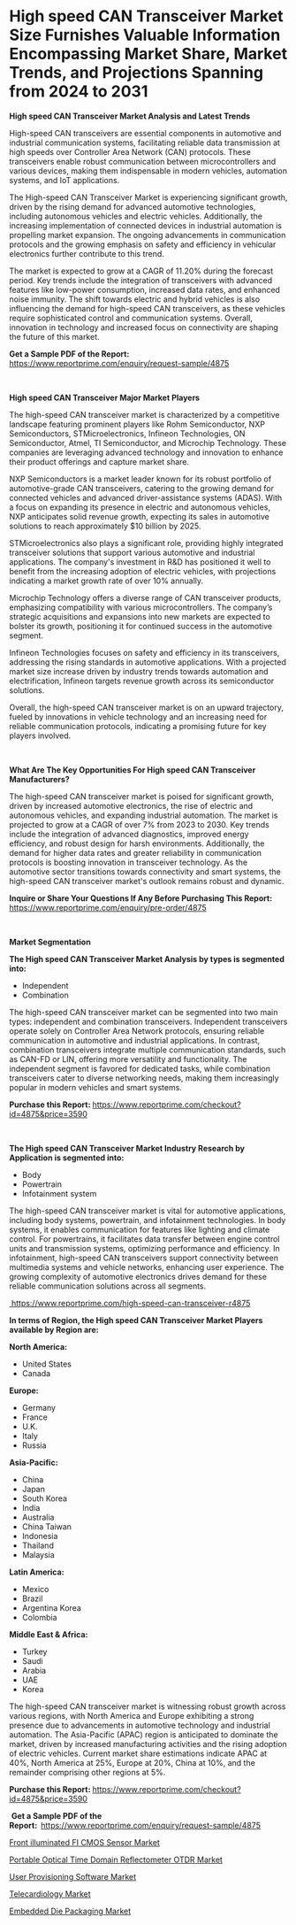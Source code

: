 <p><h1>High speed CAN Transceiver Market Size Furnishes Valuable Information Encompassing Market Share, Market Trends, and Projections Spanning from 2024 to 2031</h1></p><p><strong>High speed CAN Transceiver Market Analysis and Latest Trends</strong></p>
<p><p>High-speed CAN transceivers are essential components in automotive and industrial communication systems, facilitating reliable data transmission at high speeds over Controller Area Network (CAN) protocols. These transceivers enable robust communication between microcontrollers and various devices, making them indispensable in modern vehicles, automation systems, and IoT applications.</p><p>The High-speed CAN Transceiver Market is experiencing significant growth, driven by the rising demand for advanced automotive technologies, including autonomous vehicles and electric vehicles. Additionally, the increasing implementation of connected devices in industrial automation is propelling market expansion. The ongoing advancements in communication protocols and the growing emphasis on safety and efficiency in vehicular electronics further contribute to this trend.</p><p>The market is expected to grow at a CAGR of 11.20% during the forecast period. Key trends include the integration of transceivers with advanced features like low-power consumption, increased data rates, and enhanced noise immunity. The shift towards electric and hybrid vehicles is also influencing the demand for high-speed CAN transceivers, as these vehicles require sophisticated control and communication systems. Overall, innovation in technology and increased focus on connectivity are shaping the future of this market.</p></p>
<p><strong>Get a Sample PDF of the Report:&nbsp;</strong> <a href="https://www.reportprime.com/enquiry/request-sample/4875?utm_campaign=113&utm_medium=2&utm_source=Github&utm_content=ia&utm_term=15112024&utm_id=high-speed-can-transceiver">https://www.reportprime.com/enquiry/request-sample/4875</a></p>
<p>&nbsp;</p>
<p><strong>High speed CAN Transceiver Major Market Players</strong></p>
<p><p>The high-speed CAN transceiver market is characterized by a competitive landscape featuring prominent players like Rohm Semiconductor, NXP Semiconductors, STMicroelectronics, Infineon Technologies, ON Semiconductor, Atmel, TI Semiconductor, and Microchip Technology. These companies are leveraging advanced technology and innovation to enhance their product offerings and capture market share.</p><p>NXP Semiconductors is a market leader known for its robust portfolio of automotive-grade CAN transceivers, catering to the growing demand for connected vehicles and advanced driver-assistance systems (ADAS). With a focus on expanding its presence in electric and autonomous vehicles, NXP anticipates solid revenue growth, expecting its sales in automotive solutions to reach approximately $10 billion by 2025.</p><p>STMicroelectronics also plays a significant role, providing highly integrated transceiver solutions that support various automotive and industrial applications. The company's investment in R&D has positioned it well to benefit from the increasing adoption of electric vehicles, with projections indicating a market growth rate of over 10% annually.</p><p>Microchip Technology offers a diverse range of CAN transceiver products, emphasizing compatibility with various microcontrollers. The company’s strategic acquisitions and expansions into new markets are expected to bolster its growth, positioning it for continued success in the automotive segment.</p><p>Infineon Technologies focuses on safety and efficiency in its transceivers, addressing the rising standards in automotive applications. With a projected market size increase driven by industry trends towards automation and electrification, Infineon targets revenue growth across its semiconductor solutions.</p><p>Overall, the high-speed CAN transceiver market is on an upward trajectory, fueled by innovations in vehicle technology and an increasing need for reliable communication protocols, indicating a promising future for key players involved.</p></p>
<p>&nbsp;</p>
<p><strong>What Are The Key Opportunities For High speed CAN Transceiver Manufacturers?</strong></p>
<p><p>The high-speed CAN transceiver market is poised for significant growth, driven by increased automotive electronics, the rise of electric and autonomous vehicles, and expanding industrial automation. The market is projected to grow at a CAGR of over 7% from 2023 to 2030. Key trends include the integration of advanced diagnostics, improved energy efficiency, and robust design for harsh environments. Additionally, the demand for higher data rates and greater reliability in communication protocols is boosting innovation in transceiver technology. As the automotive sector transitions towards connectivity and smart systems, the high-speed CAN transceiver market's outlook remains robust and dynamic.</p></p>
<p><strong>Inquire or Share Your Questions If Any Before Purchasing This Report:</strong> <a href="https://www.reportprime.com/enquiry/pre-order/4875?utm_campaign=113&utm_medium=2&utm_source=Github&utm_content=ia&utm_term=15112024&utm_id=high-speed-can-transceiver">https://www.reportprime.com/enquiry/pre-order/4875</a></p>
<p>&nbsp;</p>
<p><strong>Market Segmentation</strong></p>
<p><strong>The High speed CAN Transceiver Market Analysis by types is segmented into:</strong></p>
<p><ul><li>Independent</li><li>Combination</li></ul></p>
<p><p>The high-speed CAN transceiver market can be segmented into two main types: independent and combination transceivers. Independent transceivers operate solely on Controller Area Network protocols, ensuring reliable communication in automotive and industrial applications. In contrast, combination transceivers integrate multiple communication standards, such as CAN-FD or LIN, offering more versatility and functionality. The independent segment is favored for dedicated tasks, while combination transceivers cater to diverse networking needs, making them increasingly popular in modern vehicles and smart systems.</p></p>
<p><strong>Purchase this Report:&nbsp;</strong><a href="https://www.reportprime.com/checkout?id=4875&price=3590&utm_campaign=113&utm_medium=2&utm_source=Github&utm_content=ia&utm_term=15112024&utm_id=high-speed-can-transceiver">https://www.reportprime.com/checkout?id=4875&price=3590</a></p>
<p>&nbsp;</p>
<p><strong>The High speed CAN Transceiver Market Industry Research by Application is segmented into:</strong></p>
<p><ul><li>Body</li><li>Powertrain</li><li>Infotainment system</li></ul></p>
<p><p>The high-speed CAN transceiver market is vital for automotive applications, including body systems, powertrain, and infotainment technologies. In body systems, it enables communication for features like lighting and climate control. For powertrains, it facilitates data transfer between engine control units and transmission systems, optimizing performance and efficiency. In infotainment, high-speed CAN transceivers support connectivity between multimedia systems and vehicle networks, enhancing user experience. The growing complexity of automotive electronics drives demand for these reliable communication solutions across all segments.</p></p>
<p><a href="https://www.reportprime.com/high-speed-can-transceiver-r4875?utm_campaign=113&utm_medium=2&utm_source=Github&utm_content=ia&utm_term=15112024&utm_id=high-speed-can-transceiver">&nbsp;https://www.reportprime.com/high-speed-can-transceiver-r4875</a></p>
<p><strong>In terms of Region, the High speed CAN Transceiver Market Players available by Region are:</strong></p>
<p>
    <p> <strong> North America: </strong>
        <ul>
            <li>United States</li>
            <li>Canada</li>
        </ul>
        </p> 
    <p> <strong> Europe: </strong>
        <ul>
            <li>Germany</li>
            <li>France</li>
            <li>U.K.</li>
            <li>Italy</li>
            <li>Russia</li>
        </ul>
        </p> 
    <p> <strong> Asia-Pacific: </strong>
        <ul>
            <li>China</li>
            <li>Japan</li>
            <li>South Korea</li>
            <li>India</li>
            <li>Australia</li>
            <li>China Taiwan</li>
            <li>Indonesia</li>
            <li>Thailand</li>
            <li>Malaysia</li>
        </ul>
        </p> 
    <p> <strong> Latin America: </strong>
        <ul>
            <li>Mexico</li>
            <li>Brazil</li>
            <li>Argentina Korea</li>
            <li>Colombia</li>
        </ul>
        </p> 
    <p> <strong> Middle East & Africa: </strong>
        <ul>
            <li>Turkey</li>
            <li>Saudi</li>
            <li>Arabia</li>
            <li>UAE</li>
            <li>Korea</li>
        </ul>
    </p>
    </p>
<p><p>The high-speed CAN transceiver market is witnessing robust growth across various regions, with North America and Europe exhibiting a strong presence due to advancements in automotive technology and industrial automation. The Asia-Pacific (APAC) region is anticipated to dominate the market, driven by increased manufacturing activities and the rising adoption of electric vehicles. Current market share estimations indicate APAC at 40%, North America at 25%, Europe at 20%, China at 10%, and the remainder comprising other regions at 5%.</p></p>
<p><strong>Purchase this Report: </strong><a href="https://www.reportprime.com/checkout?id=4875&price=3590&utm_campaign=113&utm_medium=2&utm_source=Github&utm_content=ia&utm_term=15112024&utm_id=high-speed-can-transceiver">https://www.reportprime.com/checkout?id=4875&price=3590</a></p>
<p>&nbsp;<strong>Get a Sample PDF of the Report:&nbsp;&nbsp;</strong><a href="https://www.reportprime.com/enquiry/request-sample/4875?utm_campaign=113&utm_medium=2&utm_source=Github&utm_content=ia&utm_term=15112024&utm_id=high-speed-can-transceiver">https://www.reportprime.com/enquiry/request-sample/4875</a></p>
<p><strong></strong></p>
<p><p><a href="https://github.com/AKSHATREPORTPRIME/Market-Research-Report-List-6/blob/main/front-illuminated-fi-cmos-sensor-market.md?utm_campaign=113&utm_medium=2&utm_source=Github&utm_content=ia&utm_term=15112024&utm_id=high-speed-can-transceiver">Front illuminated FI CMOS Sensor Market</a></p><p><a href="https://github.com/BellAuer/Market-Research-Report-List-1/blob/main/portable-optical-time-domain-reflectometer-otdr-market.md?utm_campaign=113&utm_medium=2&utm_source=Github&utm_content=ia&utm_term=15112024&utm_id=high-speed-can-transceiver">Portable Optical Time Domain Reflectometer OTDR Market</a></p><p><a href="https://issuu.com/reportprime-2/docs/user-provisioning-software-market-s_203acf6802208b?utm_campaign=113&utm_medium=2&utm_source=Github&utm_content=ia&utm_term=15112024&utm_id=high-speed-can-transceiver">User Provisioning Software Market</a></p><p><a href="https://issuu.com/reportprime-2/docs/telecardiology-market-size-2030.ppt_81574679766627?utm_campaign=113&utm_medium=2&utm_source=Github&utm_content=ia&utm_term=15112024&utm_id=high-speed-can-transceiver">Telecardiology Market</a></p><p><a href="https://www.linkedin.com/pulse/evolution-embedded-die-packaging-market-key-shifts-from-2024-bmlaf?utm_campaign=113&utm_medium=2&utm_source=Github&utm_content=ia&utm_term=15112024&utm_id=high-speed-can-transceiver">Embedded Die Packaging Market</a></p></p>
